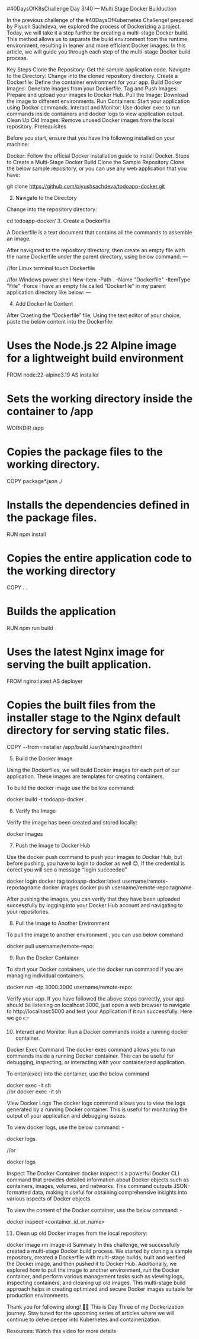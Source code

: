 #40DaysOfK8sChallenge
Day 3/40 — Multi Stage Docker Builduction

In the previous challenge of the #40DaysOfKubernetes Challenge! prepared by Piyush Sachdeva, we explored the process of Dockerizing a project. Today, we will take it a step further by creating a multi-stage Docker build. This method allows us to separate the build environment from the runtime environment, resulting in leaner and more efficient Docker images. In this article, we will guide you through each step of the multi-stage Docker build process.

Key Steps
Clone the Repository: Get the sample application code.
Navigate to the Directory: Change into the cloned repository directory.
Create a Dockerfile: Define the container environment for your app.
Build Docker Images: Generate images from your Dockerfile.
Tag and Push Images: Prepare and upload your images to Docker Hub.
Pull the Image: Download the image to different environments.
Run Containers: Start your application using Docker commands.
Interact and Monitor: Use docker exec to run commands inside containers and docker logs to view application output.
Clean Up Old Images: Remove unused Docker images from the local repository.
Prerequisites

Before you start, ensure that you have the following installed on your machine:

Docker: Follow the official Docker installation guide to install Docker.
Steps to Create a Multi-Stage Docker Build
Clone the Sample Repository
Clone the below sample repository, or you can use any web application that you have:

git clone https://github.com/piyushsachdeva/todoapp-docker.git

2. Navigate to the Directory

Change into the repository directory:

cd todoapp-docker/
3. Create a Dockerfile

A Dockerfile is a text document that contains all the commands to assemble an image.

After navigated to the repository directory, then create an empty file with the name Dockerfile under the parent directory, using below command: —

//for Linux terminal
touch Dockerfile

//for Windows power shell
New-Item -Path . -Name "Dockerfile" -ItemType "File" -Force
I have an empty file called “Dockerfile” in my parent application directory like below: —


4. Add Dockerfile Content

After Craeting the “Dockerfile” file, Using the text editor of your choice, paste the below content into the Dockerfile:

# Uses the Node.js 22 Alpine image for a lightweight build environment
FROM node:22-alpine3.19 AS installer
# Sets the working directory inside the container to /app
WORKDIR /app

# Copies the package files to the working directory.
COPY package*.json ./

# Installs the dependencies defined in the package files.
RUN npm install 

# Copies the entire application code to the working directory
COPY . .

# Builds the application
RUN npm run build

# Uses the latest Nginx image for serving the built application.
FROM nginx:latest AS deployer

# Copies the built files from the installer stage to the Nginx default directory for serving static files.
COPY --from=installer /app/build /usr/share/nginx/html

5. Build the Docker Image

Using the Dockerfiles, we will build Docker images for each part of our application. These images are templates for creating containers.

To build the docker image use the bellow command:

docker build -t todoapp-docker .

6. Verify the Image

Verify the image has been created and stored locally:

docker images

7. Push the Image to Docker Hub

Use the docker push command to push your images to Docker Hub, but before pushing, you have to login to docker as well 😊, If the credential is corect you will see a message “login succeeded”

docker login
docker tag todoapp-docker:latest username/remote-repo:tagname
docker images
docker push username/remote-repo:tagname

After pushing the images, you can verify that they have been uploaded successfully by logging into your Docker Hub account and navigating to your repositories.


8. Pull the Image to Another Environment

To pull the image to another environment , you can use below command

docker pull username/remote-repo:<tagname>

9. Run the Docker Container

To start your Docker containers, use the docker run command if you are managing individual containers.

docker run -dp 3000:3000 username/remote-repo:<tagname>

Verify your app. If you have followed the above steps correctly, your app should be listening on localhost:3000, just open a web browser to navigate to http://localhost:5000 and test your Application if it run successfully. Here we go 👉


10. Interact and Monitor: Run a Docker commands inside a running docker container.

Docker Exec Command
The docker exec command allows you to run commands inside a running Docker container. This can be useful for debugging, inspecting, or interacting with your containerized application.

To enter(exec) into the container, use the below command

docker exec -it <containername> sh     
//or
docker exec -it <containerid> sh

View Docker Logs
The docker logs command allows you to view the logs generated by a running Docker container. This is useful for monitoring the output of your application and debugging issues.

To view docker logs, use the below command: -

docker logs <containername>

//or

docker logs <containerid>

Inspect The Docker Container
docker inspect is a powerful Docker CLI command that provides detailed information about Docker objects such as containers, images, volumes, and networks. This command outputs JSON-formatted data, making it useful for obtaining comprehensive insights into various aspects of Docker objects.

To view the content of the Docker container, use the below command: -

docker inspect <container_id_or_name>

11. Clean up old Docker images from the local repository:

docker image rm image-id
Summary
In this challenge, we successfully created a multi-stage Docker build process. We started by cloning a sample repository, created a Dockerfile with multi-stage builds, built and verified the Docker image, and then pushed it to Docker Hub. Additionally, we explored how to pull the image to another environment, run the Docker container, and perform various management tasks such as viewing logs, inspecting containers, and cleaning up old images. This multi-stage build approach helps in creating optimized and secure Docker images suitable for production environments.

Thank you for following along! 🙏😊 This is Day Three of my Dockerization journey. Stay tuned for the upcoming series of articles where we will continue to delve deeper into Kubernetes and containerization.

Resources: Watch this video for more details